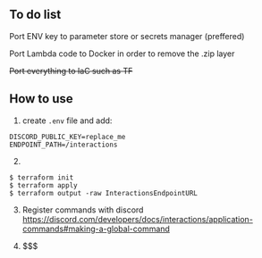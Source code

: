 ## To do list

Port ENV key to parameter store or secrets manager (preffered)

Port Lambda code to Docker in order to remove the .zip layer

~~Port everything to IaC such as TF~~

## How to use

1. create `.env` file and add:
```
DISCORD_PUBLIC_KEY=replace_me
ENDPOINT_PATH=/interactions
```

2. 
```
$ terraform init
$ terraform apply
$ terraform output -raw InteractionsEndpointURL
```
3. Register commands with discord https://discord.com/developers/docs/interactions/application-commands#making-a-global-command

4. $$$